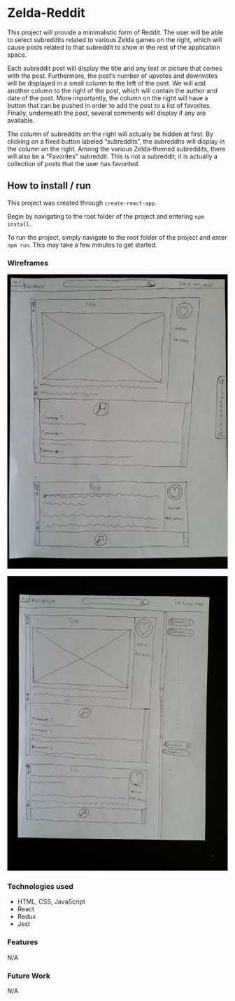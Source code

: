 # Zelda-Reddit
This project will provide a minimalistic form of Reddit. The user will be able to select subreddits related to various Zelda games on the right, which will cause posts related to that subreddit to show in the rest of the application space.

Each subreddit post will display the title and any text or picture that comes with the post. Furthermore, the post’s number of upvotes and downvotes will be displayed in a small column to the left of the post. We will add another column to the right of the post, which will contain the author and date of the post. More importantly, the column on the right will have a button that can be pushed in order to add the post to a list of favorites. Finally, underneath the post, several comments will display if any are available.

The column of subreddits on the right will actually be hidden at first. By clicking on a fixed button labeled “subreddits”, the subreddits will display in the column on the right. Among the various Zelda-themed subreddits, there will also be a “Favorites” subreddit. This is not a subreddit; it is actually a collection of posts that the user has favorited.

## How to install / run
This project was created through `create-react-app`. 

Begin by navigating to the root folder of the project and entering `npm install`. 

To run the project, simply navigate to the root folder of the project and enter `npm run`. This may take a few minutes to get started.

### Wireframes
![wireframe_picture_1](/images/wireframes/wireframe_image_1.jpg)

![wireframe_picture_2](/images/wireframes/wireframe_image_2.jpg)

### Technologies used
- HTML, CSS, JavaScript
- React
- Redux
- Jest

### Features
N/A

### Future Work
N/A
